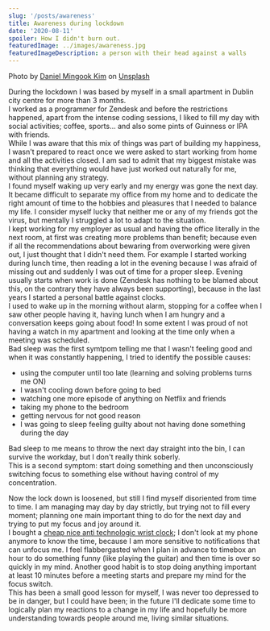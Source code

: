 ```yaml
---
slug: '/posts/awareness'
title: Awareness during lockdown
date: '2020-08-11'
spoiler: How I didn't burn out.
featuredImage: ../images/awareness.jpg
featuredImageDescription: a person with their head against a walls
---
```


<span class='text-sm'>Photo by <a href="https://unsplash.com/@danielmingookkim?utm_source=unsplash&amp;utm_medium=referral&amp;utm_content=creditCopyText">Daniel Mingook Kim</a> on <a href="https://unsplash.com/s/photos/confused?utm_source=unsplash&amp;utm_medium=referral&amp;utm_content=creditCopyText">Unsplash</a></span>

During the lockdown I was based by myself in a small apartment in Dublin city centre for more than 3 months.  
I worked as a programmer for Zendesk and before the restrictions happened, apart from the intense coding sessions, I liked to fill my day with social activities; coffee, sports... and also some pints of Guinness or IPA with friends.  
While I was aware that this mix of things was part of building my happiness, I wasn't prepared to react once we were asked to start working from home and all the activities closed. I am sad to admit that my biggest mistake was thinking that everything would have just worked out naturally for me, without planning any strategy.  
I found myself waking up very early and my energy was gone the next day. It became difficult to separate my office from my home and to dedicate the right amount of time to the hobbies and pleasures that I needed to balance my life.
I consider myself lucky that neither me or any of my friends got the virus, but mentally I struggled a lot to adapt to the situation.  
I kept working for my employer as usual and having the office literally in the next room, at first was creating more problems than benefit; because even if all the recommendations about bewaring from overworking were given out, I just thought that I didn't need them.
For example I started working during lunch time, then reading a lot in the evening because I was afraid of missing out and suddenly I was out of time for a proper sleep.
Evening usually starts when work is done (Zendesk has nothing to be blamed about this, on the contrary they have always been supporting), because in the last years I started a personal battle against clocks.  
I used to wake up in the morning without alarm, stopping for a coffee when I saw other people having it, having lunch when I am hungry and a conversation keeps going about food!
In some extent I was proud of not having a watch in my apartment and looking at the time only when a meeting was scheduled.  
Bad sleep was the first symtpom telling me that I wasn't feeling good and when it was constantly happening, I tried to identify the possible causes:

- using the computer until too late (learning and solving problems turns me ON)
- I wasn't cooling down before going to bed
- watching one more episode of anything on Netflix and friends
- taking my phone to the bedroom
- getting nervous for not good reason
- I was going to sleep feeling guilty about not having done something during the day

Bad sleep to me means to throw the next day straight into the bin, I can survive the workday, but I don't really think soberly.  
This is a second symptom: start doing something and then unconsciously switching focus to something else without having control of my concentration.

Now the lock down is loosened, but still I find myself disoriented from time to time.
I am managing may day by day strictly, but trying not to fill every moment; planning one main important thing to do for the next
day and trying to put my focus and joy around it.  
I bought a [cheap nice anti technologic wrist clock](https://www.amazon.it/Casio-Orologio-Analogico-Cinturino-MQ-24-7BLL/dp/B000JNKABW/); I don't look at my phone anymore to know the time, because I am more sensitive to notifications that can unfocus me. I feel flabbergasted when I plan in advance to timebox an hour to do something funny (like playing the guitar) and then time is over so quickly in my mind.
Another good habit is to stop doing anything important at least 10 minutes before a meeting starts and prepare my mind for the focus switch.  
This has been a small good lesson for myself, I was never too depressed to be in danger, but I could have been; in the future I'll dedicate some time to logically plan my reactions to a change in my life and hopefully be more understanding towards people around me, living similar situations.
